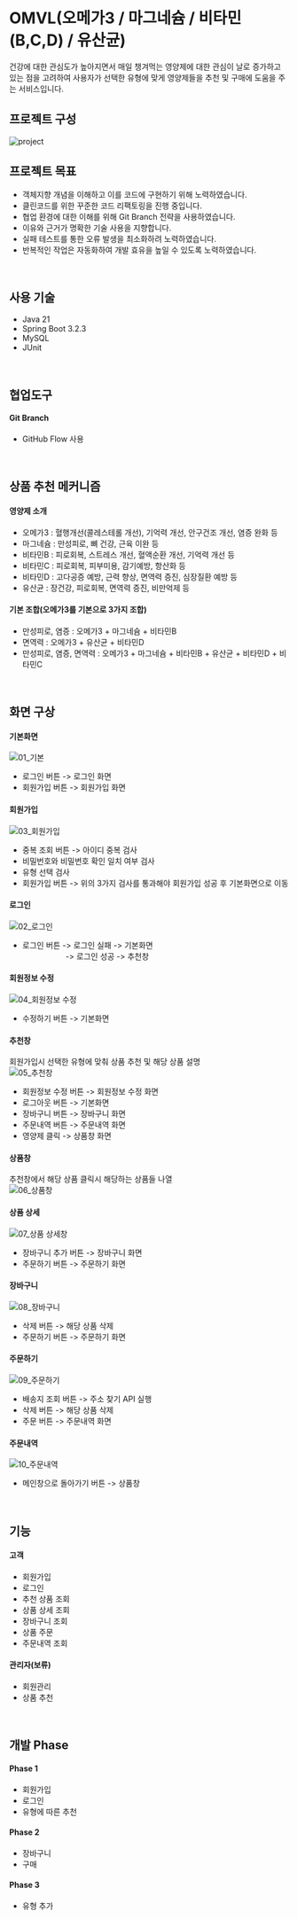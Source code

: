 # OMVL(오메가3 / 마그네슘 / 비타민(B,C,D) / 유산균)
건강에 대한 관심도가 높아지면서 매일 챙겨먹는 영양제에 대한 관심이 날로 증가하고 있는 점을 고려하여 사용자가 선택한 유형에 맞게 영양제들을 추천 및 구매에 도움을 주는 서비스입니다.
<br>

## 프로젝트 구성
![project](https://github.com/seok5182/omvl/assets/155522475/1af46058-6953-4468-9422-55f49cf5071e)
<br>

## 프로젝트 목표
- 객체지향 개념을 이해하고 이를 코드에 구현하기 위해 노력하였습니다.
- 클린코드를 위한 꾸준한 코드 리팩토링을 진행 중입니다.
- 협업 환경에 대한 이해를 위해 Git Branch 전략을 사용하였습니다.
- 이유와 근거가 명확한 기술 사용을 지향합니다.
- 실패 테스트를 통한 오류 발생을 최소화하려 노력하였습니다.
- 반복적인 작업은 자동화하여 개발 효유을 높일 수 있도록 노력하였습니다.
<br>

## 사용 기술
- Java 21
- Spring Boot 3.2.3
- MySQL
- JUnit
<br>

## 협업도구
#### Git Branch
  - GitHub Flow 사용
<br>

## 상품 추천 메커니즘
#### 영양제 소개
  - 오메가3 : 혈행개선(콜레스테롤 개선), 기억력 개선, 안구건조 개선, 염증 완화 등
  - 마그네슘 : 만성피로, 뼈 건강, 근육 이완 등
  - 비타민B : 피로회복, 스트레스 개선, 혈액순환 개선, 기억력 개선 등
  - 비타민C : 피로회복, 피부미용, 감기예방, 항산화 등
  - 비타민D : 고다공증 예방, 근력 향상, 면역력 증진, 심장질환 예방 등
  - 유산균 : 장건강, 피로회복, 면역력 증진, 비만억제 등

#### 기본 조합(오메가3를 기본으로 3가지 조합)
  - 만성피로, 염증 : 오메가3 + 마그네슘 + 비타민B
  - 면역력 : 오메가3 + 유산균 + 비타민D
  - 만성피로, 염증, 면역력 : 오메가3 + 마그네슘 + 비타민B + 유산균 + 비타민D + 비타민C
<br>

## 화면 구상
#### 기본화면
![01_기본](https://github.com/f-lab-edu/omvl/assets/155522475/3528eacd-d2f3-4f32-9af1-7ed8ad5c6a19)<br>
- 로그인 버튼 -> 로그인 화면
- 회원가입 버튼 -> 회원가입 화면

#### 회원가입
![03_회원가입](https://github.com/f-lab-edu/omvl/assets/155522475/512cdb0c-78b7-460b-9bb4-33da2987bfae)<br>
- 중복 조회 버튼 -> 아이디 중복 검사
- 비밀번호와 비밀번호 확인 일치 여부 검사
- 유형 선택 검사
- 회원가입 버튼 -> 위의 3가지 검사를 통과해야 회원가입 성공 후 기본화면으로 이동

#### 로그인
![02_로그인](https://github.com/f-lab-edu/omvl/assets/155522475/7a459e34-c2be-4e84-974f-314ccd95ef87)<br>
- 로그인 버튼 -> 로그인 실패 -> 기본화면<br>
&emsp;&emsp;&emsp;&emsp;&emsp;&nbsp;&nbsp;-> 로그인 성공 -> 추천창

#### 회원정보 수정<br>
![04_회원정보 수정](https://github.com/f-lab-edu/omvl/assets/155522475/4d38533a-3549-48b0-a809-53cf551a7d3c)<br>
- 수정하기 버튼 -> 기본화면
  
#### 추천창<br>
회원가입시 선택한 유형에 맞춰 상품 추천 및 해당 상품 설명<br>
![05_추천창](https://github.com/f-lab-edu/omvl/assets/155522475/c654a0ef-6372-403c-b72e-229beb5aff52)<br>
- 회원정보 수정 버튼 -> 회원정보 수정 화면
- 로그아웃 버튼 -> 기본화면
- 장바구니 버튼 -> 장바구니 화면
- 주문내역 버튼 -> 주문내역 화면
- 영양제 클릭 -> 상품창 화면

#### 상품창<br>
추천창에서 해당 상품 클릭시 해당하는 상품들 나열<br>
![06_상품창](https://github.com/f-lab-edu/omvl/assets/155522475/63fff080-db80-49b6-9071-e00c29771941)<br>

#### 상품 상세
![07_상품 상세창](https://github.com/f-lab-edu/omvl/assets/155522475/d6d3f30e-7458-4fa7-8937-3c5264f6a40e)<br>
- 장바구니 추가 버튼 -> 장바구니 화면
- 주문하기 버튼 -> 주문하기 화면

#### 장바구니
![08_장바구니](https://github.com/f-lab-edu/omvl/assets/155522475/a170af09-8896-4b9d-893c-b863a507620e)<br>
- 삭제 버튼 -> 해당 상품 삭제
- 주문하기 버튼 -> 주문하기 화면

#### 주문하기
![09_주문하기](https://github.com/f-lab-edu/omvl/assets/155522475/ba942dcc-60a0-47b8-b291-708c07f057c1)<br>
- 배송지 조회 버튼 -> 주소 찾기 API 실행
- 삭제 버튼 -> 해당 상품 삭제
- 주문 버튼 -> 주문내역 화면

#### 주문내역
![10_주문내역](https://github.com/f-lab-edu/omvl/assets/155522475/5990826a-cba1-49fa-a837-0bb464858fce)<br>
- 메인창으로 돌아가기 버튼 -> 상품창
<br>

## 기능
#### 고객
- 회원가입
- 로그인
- 추천 상품 조회 
- 상품 상세 조회
- 장바구니 조회
- 상품 주문
- 주문내역 조회

#### 관리자(보류)
- 회원관리
- 상품 추천
<br>

## 개발 Phase
#### Phase 1
- 회원가입
- 로그인
- 유형에 따른 추천

#### Phase 2
- 장바구니
- 구매

#### Phase 3
- 유형 추가
